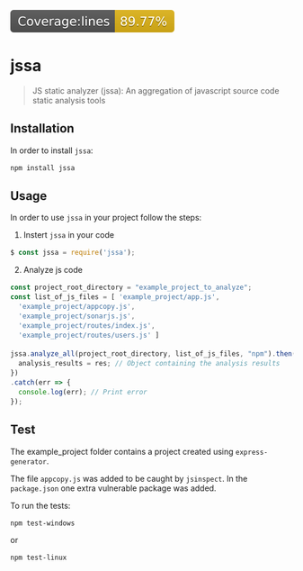 ![Coverage](https://github.com/cyclopt/jssa/blob/master/badge-lines.svg)

# jssa
> JS static analyzer (jssa): An aggregation of javascript source code static analysis tools

## Installation
In order to install `jssa`:
```sh
npm install jssa
```

## Usage
In order to use `jssa` in your project follow the steps:
1. Instert `jssa` in your code
```javascript
$ const jssa = require('jssa');
```
2. Analyze js code
```javascript
const project_root_directory = "example_project_to_analyze";
const list_of_js_files = [ 'example_project/app.js',
  'example_project/appcopy.js',
  'example_project/sonarjs.js',
  'example_project/routes/index.js',
  'example_project/routes/users.js' ]

jssa.analyze_all(project_root_directory, list_of_js_files, "npm").then(res => {
  analysis_results = res; // Object containing the analysis results
})
.catch(err => {
  console.log(err); // Print error 
});
```

## Test

The example_project folder contains a project created using `express-generator`. 

The file `appcopy.js` was added to be caught by `jsinspect`. In the `package.json` one extra vulnerable package was added.

To run the tests:
```sh
npm test-windows
```
or
```sh
npm test-linux
```
